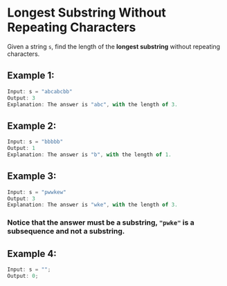# **Longest Substring Without Repeating Characters**

Given a string `s`, find the length of the **longest substring** without repeating characters.

## **Example 1:**

```javascript
Input: s = "abcabcbb"
Output: 3
Explanation: The answer is "abc", with the length of 3.
```

## **Example 2:**

```javascript
Input: s = "bbbbb"
Output: 1
Explanation: The answer is "b", with the length of 1.
```

## **Example 3:**

```javascript
Input: s = "pwwkew"
Output: 3
Explanation: The answer is "wke", with the length of 3.
```

### **Notice** that the answer must be a substring, `"pwke"` is a subsequence and not a substring.

## **Example 4:**

```javascript
Input: s = "";
Output: 0;
```

